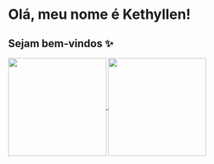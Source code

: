 <h1>Olá, meu nome é Kethyllen!</h1>

<h2>Sejam bem-vindos ✨</h2>
        <a href="https://github.com/kethyllendeliperi/github-readme-stats">
            <img height=200 align="center" src="https://github-readme-stats.vercel.app/api?username=kethyllendeliperi&theme=onedark&show_icons=true&card_width=300" />
        </a>
        <a href="https://github.com/kethyllendeliperi/convoychat">
            <img height=200 align="center" src="https://github-readme-stats.vercel.app/api/top-langs/?username=kethyllendeliperi&layout=compact&theme=onedark&card_width=300" />
        </a>
